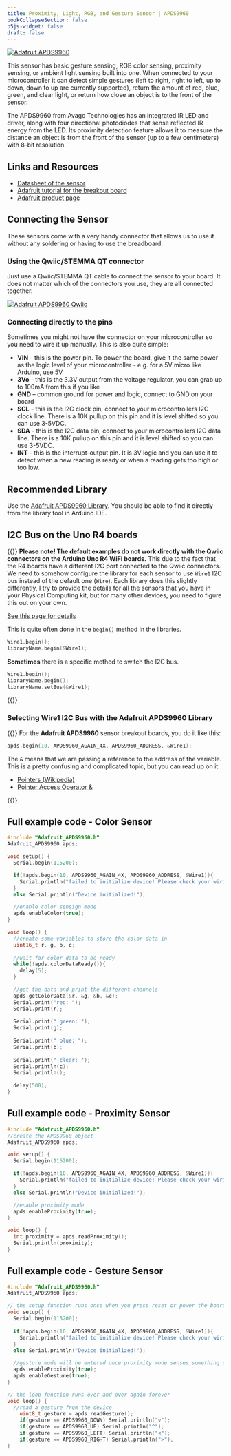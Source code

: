 ```yaml
---
title: Proximity, Light, RGB, and Gesture Sensor | APDS9960 
bookCollapseSection: false
p5js-widget: false
draft: false
---
```


[![Adafruit APDS9960](./images/apds9960.jpg)](./images/apds9960.jpg)

This sensor has basic gesture sensing, RGB color sensing, proximity sensing, or ambient light sensing built into one. When connected to your microcontroller it can detect simple gestures (left to right, right to left, up to down, down to up are currently supported), return the amount of red, blue, green, and clear light, or return how close an object is to the front of the sensor.

The APDS9960 from Avago Technologies has an integrated IR LED and driver, along with four directional photodiodes that sense reflected IR energy from the LED. Its proximity detection feature allows it to measure the distance an object is from the front of the sensor (up to a few centimeters) with 8-bit resolution.

## Links and Resources

- [Datasheet of the sensor](./files/Avago-APDS-9960-datasheet.pdf)
- [Adafruit tutorial for the breakout board](https://learn.adafruit.com/adafruit-apds9960-breakout)
- [Adafruit product page](https://www.adafruit.com/product/3595)

## Connecting the Sensor

These sensors come with a very handy connector that allows us to use it without any soldering or having to use the breadboard.

### Using the Qwiic/STEMMA QT connector

Just use a Qwiic/STEMMA QT cable to connect the sensor to your board. It does not matter which of the connectors you use, they are all connected together.

[![Adafruit APDS9960 Qwiic](./images/apds9960-qwiic.jpg)](./images/apds9960-qwiic.jpg)

### Connecting directly to the pins

Sometimes you might not have the connector on your microcontroller so you need to wire it up manually. This is also quite simple:

- **VIN** - this is the power pin.  To power the board, give it the same power as the logic level of your microcontroller - e.g. for a 5V micro like Arduino, use 5V
- **3Vo** - this is the 3.3V output from the voltage regulator, you can grab up to 100mA from this if you like
- **GND** – common ground for power and logic, connect to GND on your board
- **SCL** - this is the I2C clock pin, connect to your microcontrollers I2C clock line. There is a 10K pullup on this pin and it is level shifted so you can use 3-5VDC.
- **SDA** - this is the I2C data pin, connect to your microcontrollers I2C data line. There is a 10K pullup on this pin and it is level shifted so you can use 3-5VDC.
- **INT** - this is the interrupt-output pin. It is 3V logic and you can use it to detect when a new reading is ready or when a reading gets too high or too low.

## Recommended Library

Use the [Adafruit APDS9960 Library](https://github.com/adafruit/Adafruit_APDS9960). You should be able to find it directly from the library tool in Arduino IDE.

## I2C Bus on the Uno R4 boards

{{<hint warning>}}
**Please note! The default examples do not work directly with the Qwiic connectors on the Arduino Uno R4 WiFi boards.** This due to the fact that the R4 boards have a different I2C port connected to the Qwiic connectors. We need to somehow configure the library for each sensor to use `Wire1` I2C bus instead of the default one (`Wire`). Each library does this slightly differently, I try to provide the details for all the sensors that you have in your Physical Computing kit, but for many other devices, you need to figure this out on your own.

[See this page for details](https://docs.arduino.cc/tutorials/uno-r4-wifi/qwiic)

This is quite often done in the `begin()` method in the libraries.

```c
Wire1.begin();
libraryName.begin(&Wire1);
```

**Sometimes** there is a specific method to switch the I2C bus.

```c
Wire1.begin();
libraryName.begin();
libraryName.setBus(&Wire1);
```

{{</hint>}}

### Selecting Wire1 I2C Bus with the Adafruit APDS9960 Library

{{<hint info>}}
For the **Adafruit APDS9960** sensor breakout boards, you do it like this:

```c
apds.begin(10, APDS9960_AGAIN_4X, APDS9960_ADDRESS, &Wire1);
```

The `&` means that we are passing a reference to the address of the variable. This is a pretty confusing and complicated topic, but you can read up on it:

- [Pointers (Wikipedia)](https://en.wikipedia.org/wiki/Pointer_%28computer_programming%29)
- [Pointer Access Operator &](https://www.arduino.cc/reference/en/language/structure/pointer-access-operators/reference/)

{{</hint>}}

## Full example code - Color Sensor

```c
#include "Adafruit_APDS9960.h"
Adafruit_APDS9960 apds;

void setup() {
  Serial.begin(115200);

  if(!apds.begin(10, APDS9960_AGAIN_4X, APDS9960_ADDRESS, &Wire1)){
    Serial.println("failed to initialize device! Please check your wiring.");
  }
  else Serial.println("Device initialized!");

  //enable color sensign mode
  apds.enableColor(true);
}

void loop() {
  //create some variables to store the color data in
  uint16_t r, g, b, c;
  
  //wait for color data to be ready
  while(!apds.colorDataReady()){
    delay(5);
  }

  //get the data and print the different channels
  apds.getColorData(&r, &g, &b, &c);
  Serial.print("red: ");
  Serial.print(r);
  
  Serial.print(" green: ");
  Serial.print(g);
  
  Serial.print(" blue: ");
  Serial.print(b);
  
  Serial.print(" clear: ");
  Serial.println(c);
  Serial.println();
  
  delay(500);
}
```

## Full example code - Proximity Sensor

```c
#include "Adafruit_APDS9960.h"
//create the APDS9960 object
Adafruit_APDS9960 apds;

void setup() {
  Serial.begin(115200);

  if(!apds.begin(10, APDS9960_AGAIN_4X, APDS9960_ADDRESS, &Wire1)){
    Serial.println("failed to initialize device! Please check your wiring.");
  }
  else Serial.println("Device initialized!");

  //enable proximity mode
  apds.enableProximity(true);
}

void loop() {
  int proximity = apds.readProximity();
  Serial.println(proximity);
}
```

## Full example code - Gesture Sensor

```c
#include "Adafruit_APDS9960.h"
Adafruit_APDS9960 apds;

// the setup function runs once when you press reset or power the board
void setup() {
  Serial.begin(115200);
  
  if(!apds.begin(10, APDS9960_AGAIN_4X, APDS9960_ADDRESS, &Wire1)){
    Serial.println("failed to initialize device! Please check your wiring.");
  }
  else Serial.println("Device initialized!");

  //gesture mode will be entered once proximity mode senses something close
  apds.enableProximity(true);
  apds.enableGesture(true);
}

// the loop function runs over and over again forever
void loop() {
  //read a gesture from the device
    uint8_t gesture = apds.readGesture();
    if(gesture == APDS9960_DOWN) Serial.println("v");
    if(gesture == APDS9960_UP) Serial.println("^");
    if(gesture == APDS9960_LEFT) Serial.println("<");
    if(gesture == APDS9960_RIGHT) Serial.println(">");
}
```